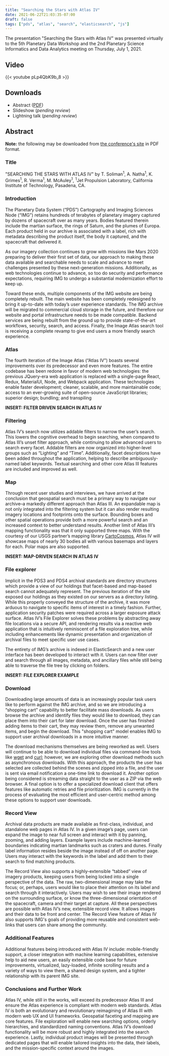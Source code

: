 ```yaml
---
title: "Searching the Stars with Atlas IV"
date: 2021-06-22T21:03:35-07:00
draft: false
tags: ["pds", "atlas", "search", "elasticsearch", "js"]
---
```


The presentation "Searching the Stars with Atlas IV" was presented virtually to the 5th Planetary Data Workshop and the 2nd Planetary Science Informatics and Data Analytics meeting on Thursday, July 1, 2021.

<!--more-->

## Video

{{< youtube pLp4QbK9b_8 >}}

## Downloads

- Abstract ([PDF](https://www.hou.usra.edu/meetings/planetdata2021/pdf/7099.pdf))
- Slideshow (*pending review*)
- Lightning talk (*pending review*)

## Abstract

**Note:** the following may be downloaded from [the conference's site](https://www.hou.usra.edu/meetings/planetdata2021/pdf/7099.pdf) in PDF format.

### Title

"SEARCHING THE STARS WITH ATLAS IV" by T. Soliman<sup>1</sup>, A. Natha<sup>1</sup>, K. Grimes<sup>1</sup>, R. Verma<sup>1</sup>, M. McAuley<sup>1</sup>, <sup>1</sup>Jet Propulsion Laboratory, California Institute of Technology, Pasadena, CA.

### Introduction

The Planetary Data System (“PDS”) Cartography and Imaging Sciences Node (“IMG”) retains hundreds of terabytes of planetary imagery captured by dozens of spacecraft over as many years. Bodies featured therein include the martian surface, the rings of Saturn, and the plumes of Europa. Each product held in our archive is associated with a label, rich with metadata describing the product itself, the body it captured, and the spacecraft that delivered it.

As our imagery collection continues to grow with missions like Mars 2020 preparing to deliver their first set of data, our approach to making these data available and searchable needs to scale and advance to meet challenges presented by these next-generation missions. Additionally, as web technologies continue to advance, so too do security and performance expectations, requiring IMG to undergo a substantial modernization effort to keep up.

Toward these ends, multiple components of the IMG website are being completely rebuilt. The main website has been completely redesigned to bring it up-to-date with today’s user experience standards. The IMG archive will be migrated to commercial cloud storage in the future, and therefore our website and portal infrastructure needs to be made compatible. Backend services are being rebuilt from the ground up to provide state-of-the-art workflows, security, search, and access. Finally, the Image Atlas search tool is receiving a complete revamp to give end users a more friendly search experience.

### Atlas

The fourth iteration of the Image Atlas (“Atlas IV”) boasts several improvements over its predecessor and even more features. The entire codebase has been redone in favor of modern web technologies: the previous JQuery-era web application is replaced with a single-page React, Redux, MaterialUI, Node, and Webpack application. These technologies enable faster development; cleaner, scalable, and more maintainable code; access to an ever-growing suite of open-source JavaScript libraries; superior design; bundling; and transpiling

**INSERT: FILTER DRIVEN SEARCH IN ATLAS IV**

### Filtering

Atlas IV’s search now utilizes addable filters to narrow the user’s search. This lowers the cognitive overhead to begin searching, when compared to Atlas III’s unset filter approach, while continuing to allow advanced users to search every facet. Addable filters are now organized into higher-level groups such as “Lighting” and “Time”. Additionally, facet descriptions have been added throughout the application, helping to describe ambiguously-named label keywords. Textual searching and other core Atlas III features are included and improved as well.

### Map

Through recent user studies and interviews, we have arrived at the conclusion that geospatial search must be a primary way to navigate our archive–a markedly different approach than Atlas III. An expandable map is not only integrated into the filtering system but it can also render resulting imagery locations and footprints onto the surface. Bounding boxes and other spatial operations provide both a more powerful search and an increased context to better understand results. Another limit of Atlas III’s mapping functionality was that it only supported three maps. With the courtesy of our USGS partner’s mapping library [CartoCosmos](https://ceias.nau.edu/capstone/projects/CS/2020/CartoCosmos-S20/), Atlas IV will showcase maps of nearly 30 bodies all with various basemaps and layers for each. Polar maps are also supported.

**INSERT: MAP-DRIVEN SEARCH IN ATLAS IV**

### File explorer

Implicit in the PDS3 and PDS4 archival standards are directory structures which provide a view of our holdings that facet-based and map-based search cannot adequately represent. The previous iteration of the site exposed our holdings as they existed on our servers as a directory listing. While this properly conveyed the structure of the archive, it was more arduous to navigate to specific items of interest in a timely fashion. Further, application security patches were required across a larger exposure attack surface. Atlas IV’s File Explorer solves these problems by abstracting away file locations via a secure API, and rendering results via a reactive web application that is intuitively reminiscent of a file exploration tree, while including enhancements like dynamic presentation and organization of archival files to meet specific user use cases.

The entirety of IMG’s archive is indexed in ElasticSearch and a new user interface has been developed to interact with it. Users can now filter over and search through all images, metadata, and ancillary files while still being able to traverse the file tree by clicking on folders.

**INSERT: FILE EXPLORER EXAMPLE**

### Download

Downloading large amounts of data is an increasingly popular task users like to perform against the IMG archive, and so we are introducing a “shopping cart” capability to better facilitate mass downloads. As users browse the archive and identify files they would like to download, they can place them into their cart for later download. Once the user has finished adding items to their cart, they may review them, remove any unwanted items, and begin the download. This "shopping cart" model enables IMG to support user archival downloads in a more intuitive manner.

The download mechanisms themselves are being reworked as well. Users will continue to be able to download individual files via command-line tools like [wget](https://www.gnu.org/software/wget/) and [curl](https://curl.se/); however, we are exploring other download methods such as asynchronous downloads. With this approach, the products the user has selected are collected behind the scenes and zipped into a file, and the user is sent via email notification a one-time link to download it. Another option being considered is streaming data straight to the user as a ZIP via the web browser. A final option is to offer a specialized download client that offers features like automatic retries and file prioritization. IMG is currently in the process of evaluating the most efficient and user-centric method among these options to support user downloads.

### Record View

Archival data products are made available as first-class, individual, and standalone web pages in Atlas IV. In a given image’s page, users can expand the image to near full screen and interact with it by panning, zooming, and adding layers. Example layers include machine-learned boundaries indicating martian landmarks such as craters and dunes. Finally label information resides beside the image instead of off on another page. Users may interact with the keywords in the label and add them to their search to
find matching products.

The Record View also supports a highly-extensible “tabbed” view of imagery products, keeping users from being locked into a single perspective of the data. The raw, two-dimensional image may take the focus; or, perhaps, users would like to place their attention on its label and search through it interactively. Users may wish to see their image rendered on the surrounding surface, or know the three-dimensional orientation of the spacecraft, camera and their target at capture. All these perspectives are possible with Atlas IV’s new, extensible record view. It allows images and their data to be front and center. The Record View feature of Atlas IV also supports IMG's goals of providing more reusable and consistent web-links that users can share among the community.

### Additional Features

Additional features being introduced with Atlas IV include: mobile-friendly support, a closer integration with machine learning capabilities, extensive help to aid new users, an easily extensible code base for future improvements, virtualized, lazy-loaded, infinite scrolling results and a variety of ways to view them, a shared design system, and a tighter relationship with its parent IMG site.

### Conclusions and Further Work

Atlas IV, while still in the works, will exceed its predecessor Atlas III and ensure the Atlas experience is compliant with
modern web standards. Atlas IV is both an evolutionary and revolutionary reimagining of Atlas III with modern web UX and UI frameworks. Geospatial faceting and mapping are core features. File exploration will enable new searching options, orderly hierarchies, and standardized naming conventions. Atlas IV’s download functionality will be more robust and highly integrated into the search experience. Lastly, individual product images will be presented through dedicated pages that will enable tailored insights into the data, their labels, and the mission-specific context around the images.
